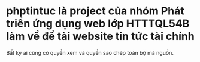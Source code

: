 # phptintuc là project của nhóm Phát triển ứng dụng web lớp HTTTQL54B làm về đề tài website tin tức tài chính

Bất kỳ ai cũng có quyền xem và quyền sao chép toàn bộ mã nguồn.
